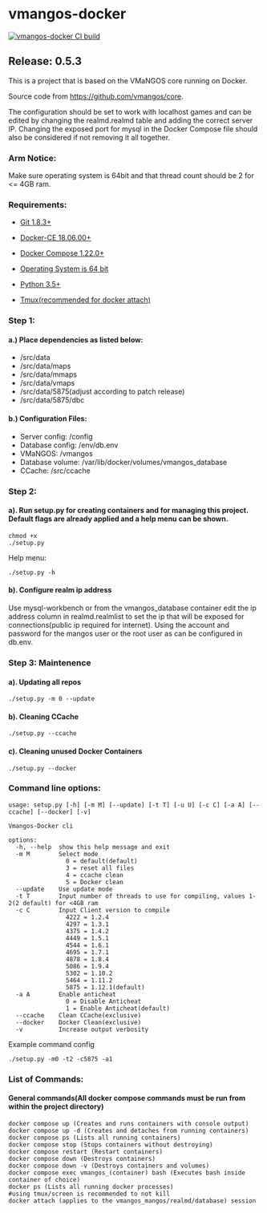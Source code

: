 # vmangos-docker

[![vmangos-docker CI build](https://github.com/tonymmm1/vmangos-docker/actions/workflows/vmangos-docker.yml/badge.svg)](https://github.com/tonymmm1/vmangos-docker/actions/workflows/vmangos-docker.yml)

## Release: 0.5.3

This is a project that is based on the VMaNGOS core running on Docker. 

Source code from https://github.com/vmangos/core.

The configuration should be set to work with localhost games and can be edited by changing the realmd.realmd table and adding the correct server IP.
Changing the exposed port for mysql in the Docker Compose file should also be considered if not removing it all together.

### Arm Notice:

Make sure operating system is 64bit and that thread count should be 2 for <= 4GB ram.

### Requirements:

* [Git 1.8.3+](https://git-scm.com/)

* [Docker-CE 18.06.00+](https://docs.docker.com/get-docker/)

* [Docker Compose 1.22.0+](https://docs.docker.com/compose/install/)

* [Operating System is 64 bit](https://en.wikipedia.org/wiki/64-bit_computing)

* [Python 3.5+](https://www.python.org/downloads/)

* [Tmux(recommended for docker attach)](https://github.com/tmux/tmux/wiki/Getting-Started)

### Step 1:
#### a.) Place dependencies as listed below:

* /src/data 
* /src/data/maps
* /src/data/mmaps
* /src/data/vmaps
* /src/data/5875(adjust according to patch release)
* /src/data/5875/dbc

#### b.) Configuration Files:

* Server config:	/config
* Database config:	/env/db.env
* VMaNGOS: 			/vmangos
* Database volume: 	/var/lib/docker/volumes/vmangos_database
* CCache:			/src/ccache

### Step 2:
#### a). Run setup.py for creating containers and for managing this project. Default flags are already applied and a help menu can be shown.
  
```
chmod +x 
./setup.py 
```

Help menu:

```
./setup.py -h
```

#### b). Configure realm ip address
Use mysql-workbench or from the vmangos_database container edit the ip address column in realmd.realmlist to set the ip that will be exposed for connections(public ip required for internet). Using the account and password for the mangos user or the root user as can be configured in db.env. 

### Step 3: Maintenence
#### a). Updating all repos

```
./setup.py -m 0 --update
```

#### b). Cleaning CCache

```
./setup.py --ccache
```

#### c). Cleaning unused Docker Containers

```
./setup.py --docker
```

### Command line options:

```
usage: setup.py [-h] [-m M] [--update] [-t T] [-u U] [-c C] [-a A] [--ccache] [--docker] [-v]

Vmangos-Docker cli

options:
  -h, --help  show this help message and exit
  -m M        Select mode
              	0 = default(default)
              	3 = reset all files
              	4 = ccache clean
              	5 = Docker clean
  --update    Use update mode
  -t T        Input number of threads to use for compiling, values 1-2(2 default) for <4GB ram
  -c C        Input Client version to compile
              	4222 = 1.2.4
              	4297 = 1.3.1
              	4375 = 1.4.2
              	4449 = 1.5.1
              	4544 = 1.6.1
              	4695 = 1.7.1
              	4878 = 1.8.4
              	5086 = 1.9.4
              	5302 = 1.10.2
              	5464 = 1.11.2
              	5875 = 1.12.1(default)
  -a A        Enable anticheat
              	0 = Disable Anticheat
              	1 = Enable Anticheat(default)
  --ccache    Clean CCache(exclusive)
  --docker    Docker Clean(exclusive)
  -v          Increase output verbosity
```

Example command config

```
./setup.py -m0 -t2 -c5875 -a1
```

### List of Commands:
#### General commands(All docker compose commands must be run from within the project directory)

```
docker compose up (Creates and runs containers with console output)
docker compose up -d (Creates and detaches from running containers)
docker compose ps (Lists all running containers)
docker compose stop (Stops containers without destroying)
docker compose restart (Restart containers)
docker compose down (Destroys containers)
docker compose down -v (Destroys containers and volumes)
docker compose exec vmangos_(container) bash (Executes bash inside container of choice)
docker ps (Lists all running docker processes)
#using tmux/screen is recommended to not kill
docker attach (applies to the vmangos_mangos/realmd/database) session
```
